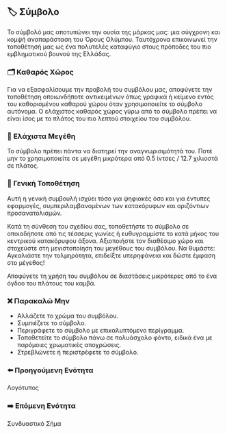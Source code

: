 ## 🏷️ Σύμβολο

Το σύμβολό μας αποτυπώνει την ουσία της μάρκας μας: μια σύγχρονη και κομψή αναπαράσταση του Όρους Ολύμπου. Ταυτόχρονα επικοινωνεί την τοποθέτησή μας ως ένα πολυτελές καταφύγιο στους πρόποδες του πιο εμβληματικού βουνού της Ελλάδας.

### 🗂️ Καθαρός Χώρος

Για να εξασφαλίσουμε την προβολή του συμβόλου μας, αποφύγετε την τοποθέτηση οποιωνδήποτε αντικειμένων όπως γραφικά ή κείμενο εντός του καθορισμένου καθαρού χώρου όταν χρησιμοποιείτε το σύμβολο αυτόνομα. Ο ελάχιστος καθαρός χώρος γύρω από το σύμβολο πρέπει να είναι ίσος με το πλάτος του πιο λεπτού στοιχείου του συμβόλου.

### 📐 Ελάχιστα Μεγέθη

Το σύμβολο πρέπει πάντα να διατηρεί την αναγνωρισιμότητά του. Ποτέ μην το χρησιμοποιείτε σε μεγέθη μικρότερα από 0.5 ίντσες / 12.7 χιλιοστά σε πλάτος.

### 📌 Γενική Τοποθέτηση

Αυτή η γενική συμβουλή ισχύει τόσο για ψηφιακές όσο και για έντυπες εφαρμογές, συμπεριλαμβανομένων των κατακόρυφων και οριζόντιων προσανατολισμών.

Κατά τη σύνθεση του σχεδίου σας, τοποθετήστε το σύμβολο σε οποιαδήποτε από τις τέσσερις γωνίες ή ευθυγραμμίστε το κατά μήκος του κεντρικού κατακόρυφου άξονα. Αξιοποιήστε τον διαθέσιμο χώρο και στοχεύστε στη μεγιστοποίηση του μεγέθους του συμβόλου. Να θυμάστε: Αγκαλιάστε την τολμηρότητα, επιδείξτε υπερηφάνεια και δώστε έμφαση στο μέγεθος! 

Αποφύγετε τη χρήση του συμβόλου σε διαστάσεις μικρότερες από το ένα όγδοο του πλάτους του καμβά.

### ❌ Παρακαλώ Μην

- Αλλάζετε το χρώμα του συμβόλου.
- Συμπιέζετε το σύμβολο.
- Περιγράφετε το σύμβολο με επικαλυπτόμενο περίγραμμα.
- Τοποθετείτε το σύμβολο πάνω σε πολυάσχολο φόντο, ειδικά ένα με παρόμοιες χρωματικές αποχρώσεις.
- Στρεβλώνετε ή περιστρέφετε το σύμβολο.

### ⬅️ Προηγούμενη Ενότητα

Λογότυπος

### ➡️ Επόμενη Ενότητα

Συνδυαστικό Σήμα